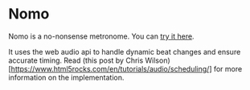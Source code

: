 # Nomo

Nomo is a no-nonsense metronome. You can [try it here](https://nspenner.github.io/nomo/).

It uses the web audio api to handle dynamic beat changes and ensure accurate timing. Read (this post by Chris Wilson)[https://www.html5rocks.com/en/tutorials/audio/scheduling/] for more information on the implementation.
